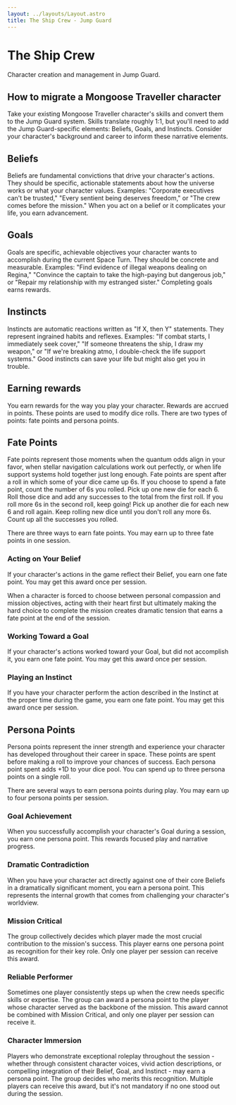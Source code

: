 ```yaml
---
layout: ../layouts/Layout.astro
title: The Ship Crew - Jump Guard
---
```


# The Ship Crew

Character creation and management in Jump Guard.

## How to migrate a Mongoose Traveller character

Take your existing Mongoose Traveller character's skills and convert them to the Jump Guard system. Skills translate roughly 1:1, but you'll need to add the Jump Guard-specific elements: Beliefs, Goals, and Instincts. Consider your character's background and career to inform these narrative elements.

## Beliefs

Beliefs are fundamental convictions that drive your character's actions. They should be specific, actionable statements about how the universe works or what your character values. Examples: "Corporate executives can't be trusted," "Every sentient being deserves freedom," or "The crew comes before the mission." When you act on a belief or it complicates your life, you earn advancement.

## Goals

Goals are specific, achievable objectives your character wants to accomplish during the current Space Turn. They should be concrete and measurable. Examples: "Find evidence of illegal weapons dealing on Regina," "Convince the captain to take the high-paying but dangerous job," or "Repair my relationship with my estranged sister." Completing goals earns rewards.

## Instincts

Instincts are automatic reactions written as "If X, then Y" statements. They represent ingrained habits and reflexes. Examples: "If combat starts, I immediately seek cover," "If someone threatens the ship, I draw my weapon," or "If we're breaking atmo, I double-check the life support systems." Good instincts can save your life but might also get you in trouble.

## Earning rewards
You earn rewards for the way you play your character. Rewards are accrued in points. These points are used to modify dice rolls. There are two types of points: fate points and persona points.

## Fate Points

Fate points represent those moments when the quantum odds align in your favor, when stellar navigation calculations work out perfectly, or when life support systems hold together just long enough. Fate points are spent after a roll in which some of your dice came up 6s. If you choose to spend a fate point, count the number of 6s you rolled. Pick up one new die for each 6. Roll those dice and add any successes to the total from the first roll. If you roll more 6s in the second roll, keep going! Pick up another die for each new 6 and roll again. Keep rolling new dice until you don't roll any more 6s. Count up all the successes you rolled.

There are three ways to earn fate points. You may earn up to three fate points in one session.

### Acting on Your Belief

If your character's actions in the game reflect their Belief, you earn one fate point. You may get this award once per session.

When a character is forced to choose between personal compassion and mission objectives, acting with their heart first but ultimately making the hard choice to complete the mission creates dramatic tension that earns a fate point at the end of the session.

### Working Toward a Goal

If your character's actions worked toward your Goal, but did not accomplish it, you earn one fate point. You may get this award once per session.

### Playing an Instinct

If you have your character perform the action described in the Instinct at the proper time during the game, you earn one fate point. You may get this award once per session.

## Persona Points

Persona points represent the inner strength and experience your character has developed throughout their career in space. These points are spent before making a roll to improve your chances of success. Each persona point spent adds +1D to your dice pool. You can spend up to three persona points on a single roll.

There are several ways to earn persona points during play. You may earn up to four persona points per session.

### Goal Achievement

When you successfully accomplish your character's Goal during a session, you earn one persona point. This rewards focused play and narrative progress.

### Dramatic Contradiction

When you have your character act directly against one of their core Beliefs in a dramatically significant moment, you earn a persona point. This represents the internal growth that comes from challenging your character's worldview.

### Mission Critical

The group collectively decides which player made the most crucial contribution to the mission's success. This player earns one persona point as recognition for their key role. Only one player per session can receive this award.

### Reliable Performer

Sometimes one player consistently steps up when the crew needs specific skills or expertise. The group can award a persona point to the player whose character served as the backbone of the mission. This award cannot be combined with Mission Critical, and only one player per session can receive it.

### Character Immersion

Players who demonstrate exceptional roleplay throughout the session - whether through consistent character voices, vivid action descriptions, or compelling integration of their Belief, Goal, and Instinct - may earn a persona point. The group decides who merits this recognition. Multiple players can receive this award, but it's not mandatory if no one stood out during the session.